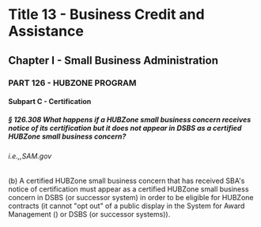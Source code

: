 
# Title 13 - Business Credit and Assistance
## Chapter I - Small Business Administration
### PART 126 - HUBZONE PROGRAM
#### Subpart C - Certification
##### § 126.308 What happens if a HUBZone small business concern receives notice of its certification but it does not appear in DSBS as a certified HUBZone small business concern?
###### i.e.,,SAM.gov

(b) A certified HUBZone small business concern that has received SBA's notice of certification must appear as a certified HUBZone small business concern in DSBS (or successor system) in order to be eligible for HUBZone contracts (it cannot "opt out" of a public display in the System for Award Management () or DSBS (or successor systems)).
